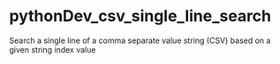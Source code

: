 pythonDev_csv_single_line_search
================================

Search a single line of a comma separate value string (CSV) based on a given string index value
